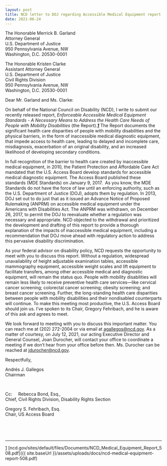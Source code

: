```yaml
---
layout: post
title: NCD letter to DOJ regarding Accessible Medical Equipment report
date: 2021-06-24
---
```

The Honorable Merrick B. Garland \
Attorney General\
U.S. Department of Justice\
950 Pennsylvania Avenue, NW\
Washington, D.C. 20530-0001

The Honorable Kristen Clarke \
Assistant Attorney General\
U.S. Department of Justice\
Civil Rights Division\
950 Pennsylvania Avenue, NW\
Washington, D.C. 20530-0001

Dear Mr. Garland and Ms. Clarke:

On behalf of the National Council on Disability (NCD), I write to submit our recently released report, *Enforceable Accessible Medical Equipment Standards - A Necessary Means to Address the Health Care Needs of People with Mobility Disabilities* (the Report).***[1](https://ncd.gov/publications/2021/ncd-letter-doj-amde-report#_ftn1)*** The Report documents the significant health care disparities of people with mobility disabilities and the physical barriers, in the form of inaccessible medical diagnostic equipment, that impede access to health care, leading to delayed and incomplete care, misdiagnosis, exacerbation of an original disability, and an increased likelihood of developing secondary conditions.

In full recognition of the barrier to health care created by inaccessible medical equipment, in 2010, the Patient Protection and Affordable Care Act mandated that the U.S. Access Board develop standards for accessible medical diagnostic equipment. The Access Board published these standards (MDE Standards) on January 9, 2017.  As you know, the MDE Standards do not have the force of law until an enforcing authority, such as the U.S. Department of Justice (DOJ), adopts them by regulation. In 2013, DOJ set out to do just that as it issued an Advance Notice of Proposed Rulemaking (ANPRM) on accessible medical equipment under the Americans with Disabilities Act. The ANPRM was withdrawn, on December 26, 2017, to permit the DOJ to reevaluate whether a regulation was necessary and appropriate. NCD objected to the withdrawal and prioritized the development and drafting of this report to provide a thorough explanation of the impacts of inaccessible medical equipment, including a recommendation that DOJ move ahead with regulatory action to address this pervasive disability discrimination.

As your federal advisor on disability policy, NCD requests the opportunity to meet with you to discuss this report. Without a regulation, widespread unavailability of height adjustable examination tables, accessible mammography equipment, accessible weight scales and lift equipment to facilitate transfers, among other accessible medical and diagnostic equipment, will remain the status quo. People with mobility disabilities will remain less likely to receive preventive health care services—like cervical cancer screening; colorectal cancer screening; obesity screening; and breast cancer screening. Further, the long-standing health care disparities between people with mobility disabilities and their nondisabled counterparts will continue. To make this meeting most productive, the U.S. Access Board should join us. I’ve spoken to its Chair, Gregory Fehribach, and he is aware of this ask and agrees to meet.

We look forward to meeting with you to discuss this important matter. You can reach me at (202) 272-2004 or via email at [agallegos@ncd.gov](mailto:agallegos@ncd.gov). As a matter of courtesy, on July 12, 2021, our acting Executive Director and General Counsel, Joan Durocher, will contact your office to coordinate a meeting if we don’t hear from your office before then. Ms. Durocher can be reached at [jdurocher@ncd.gov](mailto:jdurocher@ncd.gov).

Respectfully,

Andrés J. Gallegos\
Chairman

 

Cc:     Rebecca Bond, Esq.,\
Chief, Civil Rights Division, Disability Rights Section

Gregory S. Fehribach, Esq.\
Chair, US Access Board

 

 

- - -

[1](https://ncd.gov/publications/2021/ncd-letter-doj-amde-report#_ftnref1) [ncd.gov/sites/default/files/Documents/NCD_Medical_Equipment_Report_508.pdf]({{ site.baseUrl }}/assets/uploads/docs/ncd-medical-equipment-report-508.pdf)
